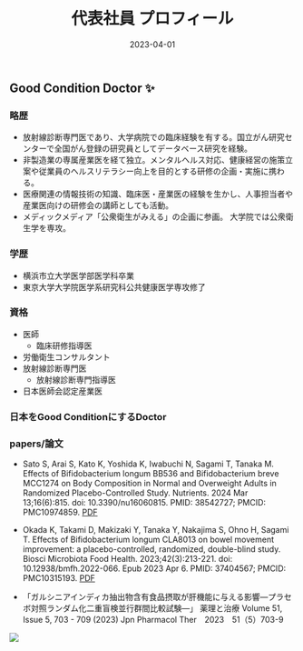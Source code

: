 ﻿---
title: 代表社員 プロフィール
date: 2023-04-01
weight: 5
showDate: false
thumbnailImagePosition: left
thumbnailImage: img/profile_icon_big.svg
summary: "医師・放射線診断専門医・労働衛生コンサルタント<BR>東京大学大学院医学系研究科公共健康医学専攻修了"
---

## Good Condition Doctor :sparkles:

### 略歴
- 放射線診断専門医であり、大学病院での臨床経験を有する。国立がん研究センターで全国がん登録の研究員としてデータベース研究を経験。
- 非製造業の専属産業医を経て独立。メンタルヘルス対応、健康経営の施策立案や従業員のヘルスリテラシー向上を目的とする研修の企画・実施に携わる。
- 医療関連の情報技術の知識、臨床医・産業医の経験を生かし、人事担当者や産業医向けの研修会の講師としても活動。
- メディックメディア「公衆衛生がみえる」の企画に参画。 大学院では公衆衛生学を専攻。

### 学歴
- 横浜市立大学医学部医学科卒業
- 東京大学大学院医学系研究科公共健康医学専攻修了

### 資格
- 医師
  - 臨床研修指導医
- 労働衛生コンサルタント
- 放射線診断専門医
  - 放射線診断専門指導医
- 日本医師会認定産業医

### 日本をGood ConditionにするDoctor


### papers/論文

- Sato S, Arai S, Kato K, Yoshida K, Iwabuchi N, Sagami T, Tanaka M. Effects of Bifidobacterium longum BB536 and Bifidobacterium breve MCC1274 on Body Composition in Normal and Overweight Adults in Randomized Placebo-Controlled Study. Nutrients. 2024 Mar 13;16(6):815. doi: 10.3390/nu16060815. PMID: 38542727; PMCID: PMC10974859. [PDF](https://www.ncbi.nlm.nih.gov/pmc/articles/PMC10974859/pdf/nutrients-16-00815.pdf)

- Okada K, Takami D, Makizaki Y, Tanaka Y, Nakajima S, Ohno H, Sagami T. Effects of Bifidobacterium longum CLA8013 on bowel movement improvement: a placebo-controlled, randomized, double-blind study. Biosci Microbiota Food Health. 2023;42(3):213-221. doi: 10.12938/bmfh.2022-066. Epub 2023 Apr 6. PMID: 37404567; PMCID: PMC10315193. [PDF](https://www.ncbi.nlm.nih.gov/pmc/articles/PMC10315193/pdf/bmfh-42-213.pdf)


- 「ガルシニアインディカ抽出物含有食品摂取が肝機能に与える影響―プラセボ対照ランダム化二重盲検並行群間比較試験―」 薬理と治療 Volume 51, Issue 5, 703 - 709 (2023) Jpn Pharmacol Ther　2023　51（5）703-9


![](https://images.unsplash.com/photo-1507608616759-54f48f0af0ee?ixlib=rb-4.0.3&ixid=MnwxMjA3fDB8MHxwaG90by1wYWdlfHx8fGVufDB8fHx8&auto=format&fit=crop&w=687&q=75)
